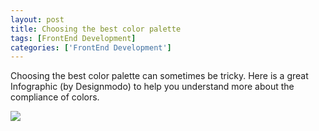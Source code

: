 ```yaml
---
layout: post
title: Choosing the best color palette
tags: [FrontEnd Development]
categories: ['FrontEnd Development']
---
```


Choosing the best color palette can sometimes be tricky. Here is a great Infographic (by Designmodo) to help you understand more about the compliance of colors.

<!--more-->


[<img src="http://designmodo.com/wp-content/uploads/2016/06/Color-Scheme-Infographic.png">](http://designmodo.com/create-color-scheme/)
